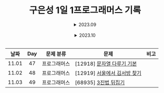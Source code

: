 <div align="center">

# 구은성 1일 1프로그래머스 기록

<details>
<summary> 2023.09 </summary>

| 날짜 | Day |  문제 분류   | 문제                                                  | 비고 |
| :--: | :-: | :----------: | ----------------------------------------------------- | ---- |
| 9.16 |  1  | 프로그래머스 | [12944] [평균 구하기](./9%EC%9B%94/0916/)            |        |
| 9.17 |  2  | 프로그래머스 | [178871] [달리기 경주](./9%EC%9B%94/0917/)           |        |
| 9.18 |  3  | 프로그래머스 | [172928] [공원 산책](./9%EC%9B%94/0918/)             |        |
| 9.19 |  4  | 프로그래머스 | [176963] [추억 점수](./9%EC%9B%94/0919/)             |        |
| 9.20 |  5  | 프로그래머스 | [12954] [x만큼 간격이 있는 n개의 숫자](./9%EC%9B%94/0920/)|    |
| 9.21 |  6  | 프로그래머스 | [87389] [나머지가 1이 되는 수 찾기](./9%EC%9B%94/0921/)|       |
| 9.22 |  7  | 프로그래머스 | [12928] [약수의 합](./9%EC%9B%94/0922/)              |        |
| 9.23 |  8  | 프로그래머스 | [77884] [약수의 개수와 덧셈](./9%EC%9B%94/0923/)      |        |
| 9.24 |  9  | 프로그래머스 | [12931] [자릿수 더하기](./9%EC%9B%94/0924/)           |        |
| 9.25 |  10 | 프로그래머스 | [12950] [행렬의 덧셈](./9%EC%9B%94/0925/)             |        |
| 9.26 |  11 | 프로그래머스 | [12943] [콜라츠 추측](./9%EC%9B%94/0926/)             |        |
| 9.27 |  12 | 프로그래머스 | [12940] [최대공약수와 최소공배수](./9%EC%9B%94/0927/)  |        |
| 9.28 |  13 | 프로그래머스 | [136798] [기사단원의 무기](./9%EC%9B%94/0928/)        |        |
| 9.29 |  14 | 프로그래머스 | [12947] [하샤드 수](./9%EC%9B%94/0929/)               |        |
| 9.30 |  15 | 프로그래머스 | [12934] [정수 제곱근 판별](./9%EC%9B%94/0930/)        |        |
</details>
</br>

<details>
<summary> 2023.10 </summary>

| 날짜 | Day |  문제 분류   | 문제                                                  | 비고 |
| :--: | :-: | :----------: | ----------------------------------------------------- | ---- |
| 10.01 | 16 | 프로그래머스 | [12948] [핸드폰 번호 가리기](./10%EC%9B%94/1001/)       |      |
| 10.02 | 17 | 프로그래머스 | [70128] [내적](./10%EC%9B%94/1002/)                    |      |
| 10.03 | 18 | 프로그래머스 | [161989] [덧칠하기](./10%EC%9B%94/1003/)               |      |
| 10.04 | 19 | 프로그래머스 | [147355] [크기가 작은 부분 문자열](./10%EC%9B%94/1004/) |      |
| 10.05 | 20 | 프로그래머스 | [12969] [직사각형 별찍기](./10월/1005/12969/)           |      |
|       |    | 프로그래머스 | [12906] [같은 숫자는 싫어](./10월/1005/12906/)          |      |
| 10.06 | 21 | 프로그래머스 | [140108] [문자열 나누기](./10%EC%9B%94/1006/)           |      |
| 10.07 | 22 | 프로그래머스 | [12903] [가운데 글자 가져오기](./10%EC%9B%94/1007/)     |      |
| 10.08 | 23 | 프로그래머스 | [12922] [수박수박수박수박수박수?](./10%EC%9B%94/1008/)  |      |
| 10.09 | 24 | 프로그래머스 | [12937] [짝수와 홀수](./10%EC%9B%94/1009/)             |      |
| 10.10 | 25 | 프로그래머스 | [12925] [문자열을 정수로 바꾸기](./10%EC%9B%94/1010/)   |      |
| 10.11 | 26 | 프로그래머스 | [12939] [최댓값과 최솟값](./10%EC%9B%94/1011/)          |      |
| 10.12 | 27 | 프로그래머스 | [12951] [JadenCase 문자열 만들기](./10%EC%9B%94/1012/)  |      |
| 10.13 | 28 | 프로그래머스 | [76501] [음양 더하기](./10%EC%9B%94/1013/)              |      |
| 10.14 | 29 | 프로그래머스 | [12945] [피보나치 수](./10%EC%9B%94/1014/)              |      |
| 10.15 | 30 | 프로그래머스 | [12941] [최솟값 만들기](./10%EC%9B%94/1015/)            |      |
| 10.16 | 31 | 프로그래머스 | [12909] [올바른 괄호](./10%EC%9B%94/1016/)              |      |
| 10.17 | 32 | 프로그래머스 | [70129] [이진 변환 반복하기](./10월/1017/)               |      |
| 10.18 | 33 | 프로그래머스 | [42842] [카펫](./10월/1018/)                            |      |
| 10.19 | 34 | 프로그래머스 | [12924] [숫자의 표현](./10월/1019/)                      |      |
| 10.20 | 35 | 프로그래머스 | [12911] [다음 큰 숫자](./10월/1020/)                     |      |
| 10.21 | 36 | 프로그래머스 | [12973] [짝지어 제거하기](./10월/1021/)                   |      |
| 10.22 | 37 | 프로그래머스 | [12981] [영어 끝말잇기](./10월/1022/)                     |      |
| 10.23 | 38 | 프로그래머스 | [12932] [자연수 뒤집어 배열로 만들기](./10월/1023/)        |      |
| 10.24 | 39 | 프로그래머스 | [12933] [정수 내림차순으로 배치하기](./10월/1024/)         |      |
| 10.25 | 40 | 프로그래머스 | [12916] [문자열 내 p와 y의 개수](./10월/1025/)            |      |
| 10.26 | 41 | 프로그래머스 | [12912] [두 정수 사이의 합](./10월/1026/)                 |      |
| 10.27 | 42 | 프로그래머스 | [12910] [나누어 떨어지는 숫자 배열](./10월/1027/)          |      |
| 10.28 | 43 | 프로그래머스 | [86501] [없는 숫자 더하기](./10월/1028/)                  |      |
| 10.29 | 44 | 프로그래머스 | [12935] [제일 작은 수 제거하기](./10월/1029/)             |      |
| 10.30 | 45 | 프로그래머스 | [12917] [문자열 내림차순으로 배치하기](./10월/1030/)      |       |
| 10.31 | 46 | 프로그래머스 | [82612] [부족한 금액 계산하기](./10월/1031/)              |       |
</details>
</br>

| 날짜 | Day |  문제 분류   | 문제                                                  | 비고 |
| :--: | :-: | :----------: | ----------------------------------------------------- | ---- |
| 11.01 | 47 | 프로그래머스 | [12918] [문자열 다루기 기본](./11월/1101/)              |      |
| 11.02 | 48 | 프로그래머스 | [12919] [서울에서 김서방 찾기](./11월/1102/)            |      |
| 11.03 | 49 | 프로그래머스 | [68935] [3진법 뒤집기](./11월/1103/)                   |       |
</div>